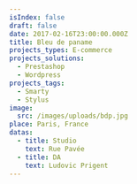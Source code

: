 ```yaml
---
isIndex: false
draft: false
date: 2017-02-16T23:00:00.000Z
title: Bleu de paname
projects_types: E-commerce
projects_solutions:
  - Prestashop
  - Wordpress
projects_tags:
  - Smarty
  - Stylus
image:
  src: /images/uploads/bdp.jpg
place: Paris, France
datas:
  - title: Studio
    text: Rue Pavée
  - title: DA
    text: Ludovic Prigent
---
```

